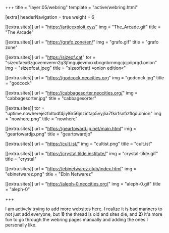 +++
title = "layer:05/webring"
template = "active/webring.html"

[extra]
headerNavigation = true
weight = 6

[[extra.sites]]
url = "https://articexploit.xyz/"
img = "The_Arcade.gif"
title = "The Arcade"

[[extra.sites]]
url = "https://grafo.zone/en/"
img = "grafo.gif"
title = "grafo zone"

[[extra.sites]]
url = "https://sizeof.cat"
tor = "sizeofaex6zgovemvemn2g3jfmgujievmxxxbcgnbrnmgcjcjpiiprqd.onion"
img = "sizeofcat.jpeg"
title = "sizeof(cat) »onion edition«"

[[extra.sites]]
url = "https://godcock.neocities.org"
img = "godcock.jpg"
title = "godcock"

[[extra.sites]]
url = "https://cabbagesorter.neocities.org/"
img = "cabbagesorter.jpg"
title = "cabbagesorter"

[[extra.sites]]
tor = "uptime.nowherejezfoltodf4jiyl6r56jnzintap5vyjlia7fkirfsnfizflqd.onion"
img = "nowhere.png"
title = "nowhere"

[[extra.sites]]
url = "https://geartoward.jp.net/main.html"
img = "geartowardjp.png"
title = "geartowardjp"

[[extra.sites]]
url = "https://cult.ist/"
img = "cultist.png"
title = "cult.ist"

[[extra.sites]]
url = "https://crystal.tilde.institute/"
img = "crystal-tilde.gif"
title = "crystal"

[[extra.sites]]
url = "https://ebinetwarez.club/index.html"
img = "ebinetwarez.png"
title = "Ebin Netwarez"

[[extra.sites]]
url = "https://aleph-0.neocities.org/"
img = "aleph-0.gif"
title = "aleph-0"

+++

I am actively trying to add more websites here. I realize it is bad manners to not just add everyone, but **1)** the thread is old and sites die, and **2)** it's more fun to go through the webring pages manually and adding the ones I personally like. 